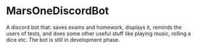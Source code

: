 # MarsOneDiscordBot
A discord bot that: saves exams and homework, displays it, reminds the users of tests, and does some other useful stuff like playing music, rolling a dice etc.
The bot is still in development phase.
